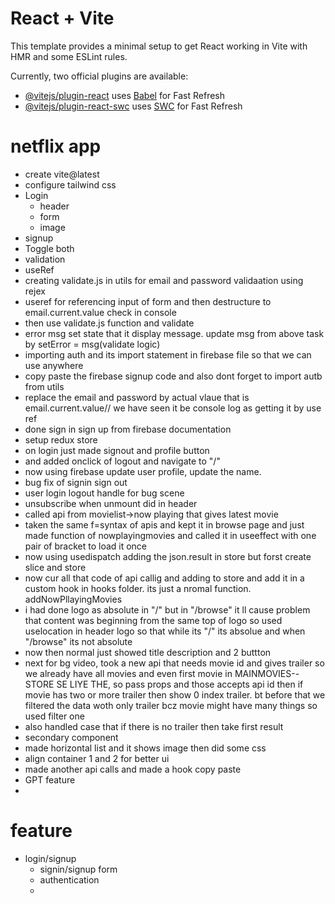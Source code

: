 # React + Vite

This template provides a minimal setup to get React working in Vite with HMR and some ESLint rules.

Currently, two official plugins are available:

- [@vitejs/plugin-react](https://github.com/vitejs/vite-plugin-react/blob/main/packages/plugin-react/README.md) uses [Babel](https://babeljs.io/) for Fast Refresh
- [@vitejs/plugin-react-swc](https://github.com/vitejs/vite-plugin-react-swc) uses [SWC](https://swc.rs/) for Fast Refresh


# netflix app
- create vite@latest
- configure tailwind css
- Login
    - header
    - form
    - image
- signup
- Toggle both
- validation
- useRef
- creating validate.js in utils for email and password validaation using rejex
- useref for referencing input of form and then destructure to email.current.value check in console
- then use validate.js function and validate
- error msg set state that it display message. update msg from above task by setError = msg(validate logic)
- importing auth and its import statement in firebase file so that we can use anywhere
- copy paste the firebase signup code and also dont forget to import autb from utils
- replace the email and password by actual vlaue that is email.current.value// we have seen it be console log as getting it by use ref
- done sign in sign up from firebase documentation
- setup redux store
- on login just made signout and profile button
- and added onclick of logout and navigate to "/"
- now using firebase update user profile, update the name.
- bug fix of signin sign out
- user login logout handle for bug scene
- unsubscribe when unmount did in header
- called api from movielist->now playing that gives latest movie 
- taken the same f=syntax of apis and kept it in browse page and just made function of nowplayingmovies and called it in useeffect with one pair of bracket to load it once
- now using usedispatch adding the json.result in store but forst create slice and store
- now cur all that code of api callig and adding to store and add it in a custom hook in hooks folder. its just a nromal function. addNowPllayingMovies
- i had done logo as absolute in "/" but in "/browse" it ll cause problem that content was beginning from the same top of logo so used uselocation in header logo so that while its "/" its absolue and when "/browse" its not absolute
- now then normal just showed title description and 2 buttton
- next for bg video, took a new api that needs movie id and gives trailer so we already have all movies and even first movie in MAINMOVIES--STORE SE LIYE THE, so pass props and those accepts api id then if movie has two or more trailer then show 0 index trailer. bt before that we filtered the data woth only trailer bcz movie might have many things so used filter one
- also handled case that if there is no trailer then take first result 
- secondary component
- made horizontal list and it shows image then did some css
- align container 1 and 2 for better ui
- made another api calls and made a hook copy paste
- GPT feature
- 

# feature
- login/signup
    - signin/signup form
    - authentication
    - 

